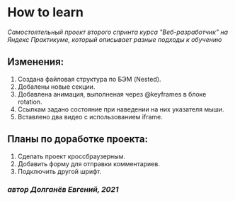 # How to learn 
*Самостоятельный проект второго спринта курса "Веб-разработчик" на Яндекс Практикуме, который описывает разные подходы к обучению*

## Изменения:
1. Создана файловая структура по БЭМ (Nested).
2. Добалены новые секции.
3. Добавлена анимация, выполненая через @keyframes в блоке rotation.
4. Ссылкам задано состояние при наведении на них указателя мыши.
5. Вставлено два видео с использованием iframe.

## Планы по доработке проекта:
1. Сделать проект кроссбраузерным.
2. Добавить форму для отправки комментариев.
3. Подключить другой шрифт.

### _автор Долганёв Евгений, 2021_



